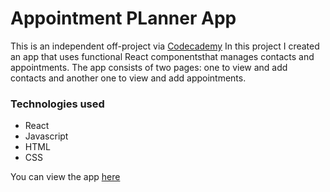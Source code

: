 # Appointment PLanner App
This is an independent off-project via [Codecademy](https://www.codecademy.com/paths/full-stack-engineer-career-path)
In this project I created an app that uses functional React componentsthat manages contacts and appointments. The app consists of two pages: one to view and add contacts and another one to view and add appointments.

### Technologies used
+ React
+ Javascript
+ HTML
+ CSS

You can view the app [here](https://serene-pasca-f03411.netlify.app/contacts)
